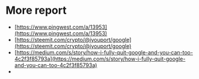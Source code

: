 # More report

- [https://www.pingwest.com/a/13953](https://www.pingwest.com/a/13953)
- [https://steemit.com/crypto/@iyouport/google](https://steemit.com/crypto/@iyouport/google)
- [https://medium.com/s/story/how-i-fully-quit-google-and-you-can-too-4c2f3f85793a](https://medium.com/s/story/how-i-fully-quit-google-and-you-can-too-4c2f3f85793a)
- []()
